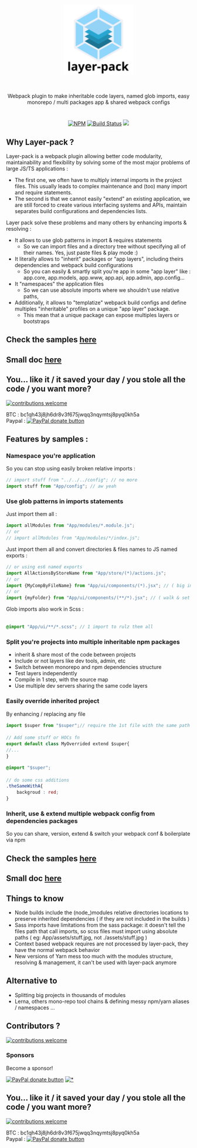 
<p align="center"><img  width="192" src ="https://github.com/layer-pack/layer-pack/raw/master/doc/assets/logo.svg?sanitize=true" /></p>
<br/>
<p align="center">
Webpack plugin to make inheritable code layers, named glob imports, easy monorepo / multi packages app & shared webpack configs
</p>
<h1></h1>
<p align="center">
<a href="https://www.npmjs.com/package/layer-pack">
<img src="https://img.shields.io/npm/v/layer-pack.svg" alt="NPM" /></a>
<a href="https://travis-ci.org/n8tz/layer-pack-samples">
<img src="https://travis-ci.org/n8tz/layer-pack-samples.svg?branch=master" alt="Build Status" /></a>
<img src="https://img.shields.io/badge/contributions-welcome-brightgreen.svg?style=flat" />
</p>

## Why Layer-pack ?

Layer-pack is a webpack plugin allowing better code modularity, maintainability and flexibility by solving some of the most major problems of large JS/TS applications :

- The first one, we often have to multiply internal imports in the project files. This usually leads to complex maintenance and (too) many import and require statements.
- The second is that we cannot easily "extend" an existing application, we are still forced to create various interfacing systems and APIs, maintain separates build configurations and dependencies lists.

Layer pack solve these problems and many others by enhancing imports & resolving :

- It allows to use glob patterns in import & requires statements
  - So we can import files and a directory tree without specifying all of their names. Yes, just paste files & play mode :)
- It literally allows to "inherit" packages or "app layers", including theirs dependencies and webpack build configurations
  - So you can easily & smartly split you're app in some "app layer" like : app.core, app.models, app.www, app.api, app.admin, app.config... 
- It "namespaces" the application files
  - So we can use absolute imports where we shouldn't use relative paths,
- Additionally, it allows to "templatize" webpack build configs and define multiples "inheritable" profiles on a unique "app layer" package.
  - This mean that a unique package can expose multiples layers or bootstraps

## Check the samples [here](https://github.com/n8tz/layer-pack-samples)

## Small doc [here](doc/DOC.MD)

## You... like it / it saved your day / you stole all the code / you want more?

[![contributions welcome](https://img.shields.io/badge/contributions-welcome-brightgreen.svg?style=flat)](#)

BTC     : bc1qh43j8jh6dr8v3f675jwqq3nqymtsj8pyq0kh5a<br/>
Paypal  : <span class="badge-paypal"><a href="https://www.paypal.com/donate/?hosted_button_id=ECHYGKY3GR7CN" title="Donate to this project using Paypal"><img src="https://img.shields.io/badge/paypal-donate-yellow.svg" alt="PayPal donate button" /></a></span>


## Features by samples :

### Namespace you're application

So you can stop using easily broken relative imports :

```jsx
// import stuff from "../../../config"; // no more
import stuff from "App/config"; // aw yeah
```

### Use glob patterns in imports statements

Just import them all :

```jsx
import allModules from "App/modules/*.module.js";
// or
// import allModules from "App/modules/*/index.js";
```

Just import them all and convert directories & files names to JS named exports :

```jsx
// or using es6 named exports
import AllActionsByStoreName from "App/store/(*)/actions.js";
// or
import {MyCompByFileName} from "App/ui/components/(*).jsx"; // ( big import list to maintain ) no more ! :)
// or
import {myFolder} from "App/ui/components/(**/*).jsx"; // ( walk & set myFolder/MyComp in myFolder.MyComp )
```

Glob imports also work in Scss :

```scss

@import "App/ui/**/*.scss"; // 1 import to rulz them all

```

### Split you're projects into multiple inheritable npm packages 

- inherit & share most of the code between projects
- Include or not layers like dev tools, admin, etc
- Switch between monorepo and npm dependencies structure
- Test layers independently
- Compile in 1 step, with the source map
- Use multiple dev servers sharing the same code layers

### Easily override inherited project

By enhancing / replacing any file

```jsx
import $super from "$super";// require the 1st file with the same path name in the inherited packages

// Add some stuff or HOCs fn
export default class MyOverrided extend $super{
//...
}
```

```scss
@import "$super";

// do some css additions
.theSameWithA{
    backgroud : red;
}
```

### Inherit, use & extend multiple webpack config from dependencies packages

So you can share, version, extend & switch your webpack conf & boilerplate via npm

## Check the samples [here](https://github.com/n8tz/layer-pack-samples)

## Small doc [here](doc/DOC.MD)

## Things to know

- Node builds include the (node_)modules relative directories locations to preserve inherited dependencies ( if they are not included in the builds )
- Sass imports have limitations from the sass package: it doesn't tell the files path that call imports, so scss files must import using absolute paths ( eg: App/assets/stuff.jpg, not ./assets/stuff.jpg )
- Context based webpack requires are not processed by layer-pack, they have the normal webpack behavior
- New versions of Yarn mess too much with the modules structure, resolving & management, it can't be used with layer-pack anymore  
 
## Alternative to

 - Splitting big projects in thousands of modules
 - Lerna, others mono-repo tool chains & defining messy npm/yarn aliases / namespaces ...

## Contributors ?

[![contributions welcome](https://img.shields.io/badge/contributions-welcome-brightgreen.svg?style=flat)](#)

<!-- BACKERS/ -->

<h3>Sponsors</h3>

Become a sponsor!

<span class="badge-paypal"><a href="https://www.paypal.com/cgi-bin/webscr?cmd=_s-xclick&hosted_button_id=YNJZ6NQYVPTPE" title="Donate to this project using Paypal"><img src="https://img.shields.io/badge/paypal-donate-yellow.svg" alt="PayPal donate button" /></a></span>
[![*](https://www.google-analytics.com/collect?v=1&tid=UA-82058889-1&cid=555&t=event&ec=project&ea=view&dp=%2Fproject%2Flayer-pack&dt=readme)](#)

## You... like it / it saved your day / you stole all the code / you want more?

[![contributions welcome](https://img.shields.io/badge/contributions-welcome-brightgreen.svg?style=flat)](#)

BTC     : bc1qh43j8jh6dr8v3f675jwqq3nqymtsj8pyq0kh5a<br/>
Paypal  : <span class="badge-paypal"><a href="https://www.paypal.com/donate/?hosted_button_id=ECHYGKY3GR7CN" title="Donate to this project using Paypal"><img src="https://img.shields.io/badge/paypal-donate-yellow.svg" alt="PayPal donate button" /></a></span>
